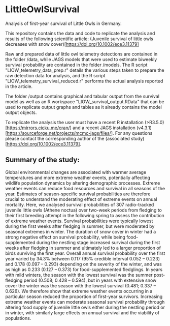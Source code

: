 # LittleOwlSurvival
Analysis of first-year survival of Little Owls in Germany.

This repository contains the data and code to replicate the analysis and results of the following scientific article: (Juvenile survival of little owls decreases with snow cover)[https://doi.org/10.1002/ece3.11379]

Raw and prepared data of little owl telemetry detections are contained in the folder /data, while JAGS models that were used to estimate biweekly survival probability are contained in the folder /models. The R script "LIOW_telemetry_data_prep.r" details the various steps taken to prepare the raw detection data for analysis, and the R script "LIOW_telemetry_survival_reduced.r" performs the actual analysis reported in the article.

The folder /output contains graphical and tabular output from the survival model as well as an R workspace "LIOW_survival_output.RData" that can be used to replicate output graphs and tables as it already contains the model output objects.

To replicate the analysis the user must have a recent R installation (>R3.5.0)[https://mirrors.cicku.me/cran/] and a recent JAGS installation (v4.3.1)[https://sourceforge.net/projects/mcmc-jags/files/]. For any questions please contact the corresponding author of the (associated study)[https://doi.org/10.1002/ece3.11379].

## Summary of the study:
Global environmental changes are associated with warmer average temperatures and more extreme weather events, potentially affecting wildlife population dynamics by altering demographic processes. Extreme weather events can reduce food resources and survival in all seasons of the year. Estimates of season-specific survival probabilities are therefore crucial to understand the moderating effect of extreme events on annual mortality. Here, we analysed survival probabilities of 307 radio-tracked juvenile little owls (Athene noctua) over two-week periods from fledging to their first breeding attempt in the following spring to assess the contribution of extreme weather events. Survival probabilities were typically lowest during the first weeks after fledging in summer, but were moderated by seasonal extremes in winter. The duration of snow cover in winter had a strong negative effect on survival probability, while being food-supplemented during the nestling stage increased survival during the first weeks after fledging in summer and ultimately led to a larger proportion of birds surviving the first year. Overall annual survival probability over the first year varied by 34.3% between 0.117 (95% credible interval 0.052 – 0.223) and 0.178 (0.097 – 0.293) depending on the severity of the winter, and was as high as 0.233 (0.127 – 0.373) for food-supplemented fledglings. In years with mild winters, the season with the lowest survival was the summer post-fledging period (0.508; 0.428 – 0.594), but in years with extensive snow cover the winter was the season with the lowest survival (0.481; 0.337 – 0.626). We therefore show that extreme weather events occurring in a particular season reduced the proportion of first-year survivors. Increasing extreme weather events can moderate seasonal survival probability through altering food supply of juvenile little owls either during the nestling period or in winter, with similarly large effects on annual survival and the viability of populations.


